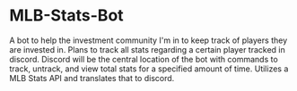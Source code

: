 # MLB-Stats-Bot

A bot to help the investment community I'm in to keep track of players they are invested in. Plans to track all stats regarding a certain player tracked in discord.
Discord will be the central location of the bot with commands to track, untrack, and view total stats for a specified amount of time. Utilizes a MLB Stats API and translates that
to discord.
